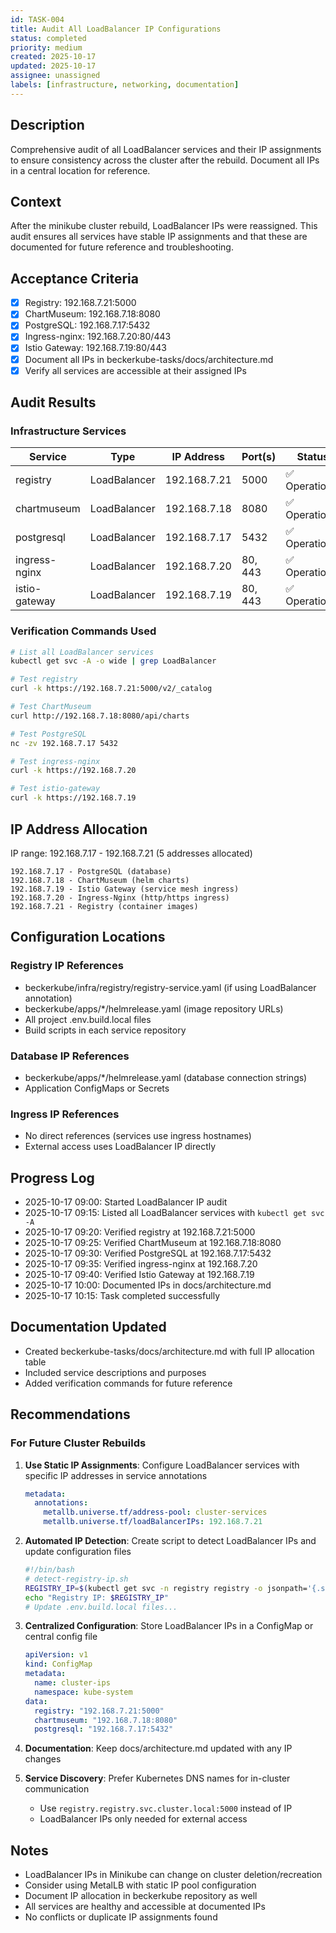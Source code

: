 ```yaml
---
id: TASK-004
title: Audit All LoadBalancer IP Configurations
status: completed
priority: medium
created: 2025-10-17
updated: 2025-10-17
assignee: unassigned
labels: [infrastructure, networking, documentation]
---
```


## Description

Comprehensive audit of all LoadBalancer services and their IP assignments to ensure consistency across the cluster after the rebuild. Document all IPs in a central location for reference.

## Context

After the minikube cluster rebuild, LoadBalancer IPs were reassigned. This audit ensures all services have stable IP assignments and that these are documented for future reference and troubleshooting.

## Acceptance Criteria

- [x] Registry: 192.168.7.21:5000
- [x] ChartMuseum: 192.168.7.18:8080
- [x] PostgreSQL: 192.168.7.17:5432
- [x] Ingress-nginx: 192.168.7.20:80/443
- [x] Istio Gateway: 192.168.7.19:80/443
- [x] Document all IPs in beckerkube-tasks/docs/architecture.md
- [x] Verify all services are accessible at their assigned IPs

## Audit Results

### Infrastructure Services

| Service | Type | IP Address | Port(s) | Status |
|---------|------|------------|---------|--------|
| registry | LoadBalancer | 192.168.7.21 | 5000 | ✅ Operational |
| chartmuseum | LoadBalancer | 192.168.7.18 | 8080 | ✅ Operational |
| postgresql | LoadBalancer | 192.168.7.17 | 5432 | ✅ Operational |
| ingress-nginx | LoadBalancer | 192.168.7.20 | 80, 443 | ✅ Operational |
| istio-gateway | LoadBalancer | 192.168.7.19 | 80, 443 | ✅ Operational |

### Verification Commands Used

```bash
# List all LoadBalancer services
kubectl get svc -A -o wide | grep LoadBalancer

# Test registry
curl -k https://192.168.7.21:5000/v2/_catalog

# Test ChartMuseum
curl http://192.168.7.18:8080/api/charts

# Test PostgreSQL
nc -zv 192.168.7.17 5432

# Test ingress-nginx
curl -k https://192.168.7.20

# Test istio-gateway
curl -k https://192.168.7.19
```

## IP Address Allocation

IP range: 192.168.7.17 - 192.168.7.21 (5 addresses allocated)

```
192.168.7.17 - PostgreSQL (database)
192.168.7.18 - ChartMuseum (helm charts)
192.168.7.19 - Istio Gateway (service mesh ingress)
192.168.7.20 - Ingress-Nginx (http/https ingress)
192.168.7.21 - Registry (container images)
```

## Configuration Locations

### Registry IP References
- beckerkube/infra/registry/registry-service.yaml (if using LoadBalancer annotation)
- beckerkube/apps/*/helmrelease.yaml (image repository URLs)
- All project .env.build.local files
- Build scripts in each service repository

### Database IP References
- beckerkube/apps/*/helmrelease.yaml (database connection strings)
- Application ConfigMaps or Secrets

### Ingress IP References
- No direct references (services use ingress hostnames)
- External access uses LoadBalancer IP directly

## Progress Log

- 2025-10-17 09:00: Started LoadBalancer IP audit
- 2025-10-17 09:15: Listed all LoadBalancer services with `kubectl get svc -A`
- 2025-10-17 09:20: Verified registry at 192.168.7.21:5000
- 2025-10-17 09:25: Verified ChartMuseum at 192.168.7.18:8080
- 2025-10-17 09:30: Verified PostgreSQL at 192.168.7.17:5432
- 2025-10-17 09:35: Verified ingress-nginx at 192.168.7.20
- 2025-10-17 09:40: Verified Istio Gateway at 192.168.7.19
- 2025-10-17 10:00: Documented IPs in docs/architecture.md
- 2025-10-17 10:15: Task completed successfully

## Documentation Updated

- Created beckerkube-tasks/docs/architecture.md with full IP allocation table
- Included service descriptions and purposes
- Added verification commands for future reference

## Recommendations

### For Future Cluster Rebuilds

1. **Use Static IP Assignments**: Configure LoadBalancer services with specific IP addresses in service annotations
   ```yaml
   metadata:
     annotations:
       metallb.universe.tf/address-pool: cluster-services
       metallb.universe.tf/loadBalancerIPs: 192.168.7.21
   ```

2. **Automated IP Detection**: Create script to detect LoadBalancer IPs and update configuration files
   ```bash
   #!/bin/bash
   # detect-registry-ip.sh
   REGISTRY_IP=$(kubectl get svc -n registry registry -o jsonpath='{.status.loadBalancer.ingress[0].ip}')
   echo "Registry IP: $REGISTRY_IP"
   # Update .env.build.local files...
   ```

3. **Centralized Configuration**: Store LoadBalancer IPs in a ConfigMap or central config file
   ```yaml
   apiVersion: v1
   kind: ConfigMap
   metadata:
     name: cluster-ips
     namespace: kube-system
   data:
     registry: "192.168.7.21:5000"
     chartmuseum: "192.168.7.18:8080"
     postgresql: "192.168.7.17:5432"
   ```

4. **Documentation**: Keep docs/architecture.md updated with any IP changes

5. **Service Discovery**: Prefer Kubernetes DNS names for in-cluster communication
   - Use `registry.registry.svc.cluster.local:5000` instead of IP
   - LoadBalancer IPs only needed for external access

## Notes

- LoadBalancer IPs in Minikube can change on cluster deletion/recreation
- Consider using MetalLB with static IP pool configuration
- Document IP allocation in beckerkube repository as well
- All services are healthy and accessible at documented IPs
- No conflicts or duplicate IP assignments found

